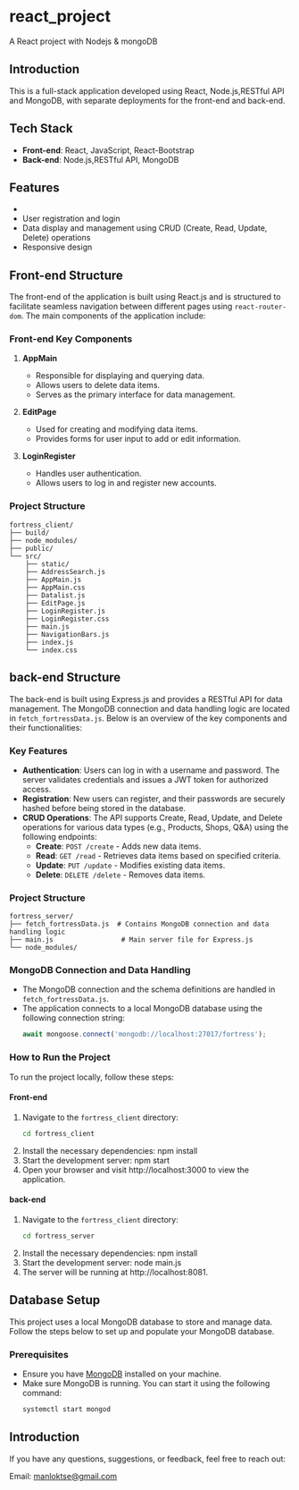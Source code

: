# react_project
A React project with Nodejs &amp; mongoDB

## Introduction
This is a full-stack application developed using React, Node.js,RESTful API and MongoDB, with separate deployments for the front-end and back-end.

## Tech Stack
- **Front-end**: React, JavaScript, React-Bootstrap
- **Back-end**: Node.js,RESTful API, MongoDB

## Features
- 
- User registration and login
- Data display and management using CRUD (Create, Read, Update, Delete) operations
- Responsive design

## Front-end Structure

The front-end of the application is built using React.js and is structured to facilitate seamless navigation between different pages using `react-router-dom`. The main components of the application include:

### Front-end Key Components
1. **AppMain**
   - Responsible for displaying and querying data.
   - Allows users to delete data items.
   - Serves as the primary interface for data management.

2. **EditPage**
   - Used for creating and modifying data items.
   - Provides forms for user input to add or edit information.

3. **LoginRegister**
   - Handles user authentication.
   - Allows users to log in and register new accounts.

### Project Structure
```plaintext
fortress_client/
├── build/
├── node_modules/
├── public/
└── src/
    ├── static/
    ├── AddressSearch.js
    ├── AppMain.js
    ├── AppMain.css
    ├── Datalist.js
    ├── EditPage.js
    ├── LoginRegister.js
    ├── LoginRegister.css  
    ├── main.js
    ├── NavigationBars.js
    ├── index.js
    └── index.css
```

## back-end Structure

The back-end is built using Express.js and provides a RESTful API for data management. The MongoDB connection and data handling logic are located in `fetch_fortressData.js`. Below is an overview of the key components and their functionalities:

### Key Features
- **Authentication**: Users can log in with a username and password. The server validates credentials and issues a JWT token for authorized access.
- **Registration**: New users can register, and their passwords are securely hashed before being stored in the database.
- **CRUD Operations**: The API supports Create, Read, Update, and Delete operations for various data types (e.g., Products, Shops, Q&A) using the following endpoints:
  - **Create**: `POST /create` - Adds new data items.
  - **Read**: `GET /read` - Retrieves data items based on specified criteria.
  - **Update**: `PUT /update` - Modifies existing data items.
  - **Delete**: `DELETE /delete` - Removes data items.

### Project Structure
```plaintext
fortress_server/
├── fetch_fortressData.js  # Contains MongoDB connection and data handling logic
├── main.js                 # Main server file for Express.js
└── node_modules/
```

### MongoDB Connection and Data Handling
- The MongoDB connection and the schema definitions are handled in `fetch_fortressData.js`. 
- The application connects to a local MongoDB database using the following connection string:
  ```javascript
  await mongoose.connect('mongodb://localhost:27017/fortress');

### How to Run the Project
To run the project locally, follow these steps:

#### Front-end
1. Navigate to the `fortress_client` directory:
   ```bash
   cd fortress_client
2. Install the necessary dependencies:
  npm install
3. Start the development server:
  npm start
4. Open your browser and visit http://localhost:3000 to view the application.

#### back-end
1. Navigate to the `fortress_client` directory:
   ```bash
   cd fortress_server
2. Install the necessary dependencies:
  npm install
3. Start the development server:
  node main.js
4. The server will be running at http://localhost:8081.

## Database Setup

This project uses a local MongoDB database to store and manage data. Follow the steps below to set up and populate your MongoDB database.

### Prerequisites
- Ensure you have [MongoDB](https://www.mongodb.com/try/download/community) installed on your machine.
- Make sure MongoDB is running. You can start it using the following command:
  ```bash
  systemctl start mongod


## Introduction
If you have any questions, suggestions, or feedback, feel free to reach out:

Email: manloktse@gmail.com
